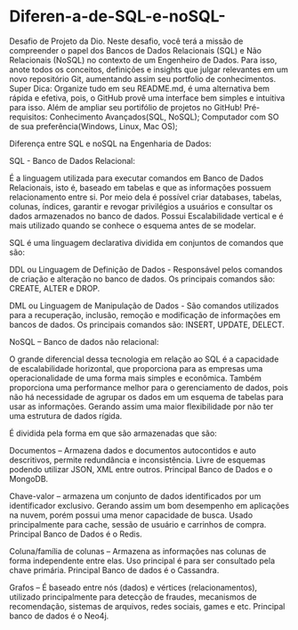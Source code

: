 # Diferen-a-de-SQL-e-noSQL-
Desafio de Projeto da Dio. Neste desafio, você terá a missão de compreender o papel dos Bancos de Dados Relacionais (SQL) e Não Relacionais (NoSQL) no contexto de um Engenheiro de Dados. Para isso, anote todos os conceitos, definições e insights que julgar relevantes em um novo repositório Git, aumentando assim seu portfolio de conhecimentos.  Super Dica: Organize tudo em seu README.md, é uma alternativa bem rápida e efetiva, pois, o GitHub provê uma interface bem simples e intuitiva para isso. Além de ampliar seu portifólio de projetos no GitHub!  Pré-requisitos:  Conhecimento Avançados(SQL, NoSQL);  Computador com SO de sua preferência(Windows, Linux, Mac OS);

Diferença entre SQL e noSQL na Engenharia de Dados: 

SQL - Banco de Dados Relacional:  

É a linguagem utilizada para executar comandos em Banco de Dados Relacionais, isto é, baseado em tabelas e que as informações possuem relacionamento entre si. Por meio dela é possível criar databases, tabelas, colunas, índices, garantir e revogar privilégios a usuários e consultar os dados armazenados no banco de dados. Possui Escalabilidade vertical e é mais utilizado quando se conhece o esquema antes de se modelar. 

SQL é uma linguagem declarativa dividida em conjuntos de comandos que são: 

DDL ou Linguagem de Definição de Dados - Responsável pelos comandos de criação e alteração no banco de dados. Os principais comandos são: CREATE, ALTER e DROP. 

DML ou Linguagem de Manipulação de Dados - São comandos utilizados para a recuperação, inclusão, remoção e modificação de informações em bancos de dados. Os principais comandos são: INSERT, UPDATE, DELECT. 

NoSQL – Banco de dados não relacional:  

O grande diferencial dessa tecnologia em relação ao SQL é a capacidade de escalabilidade horizontal, que proporciona para as empresas uma operacionalidade de uma forma mais simples e econômica. Também proporciona uma performance melhor para o gerenciamento de dados, pois não há necessidade de agrupar os dados em um esquema de tabelas para usar as informações. Gerando assim uma maior flexibilidade por não ter uma estrutura de dados rígida. 

É dividida pela forma em que são armazenadas que são:  

Documentos – Armazena dados e documentos autocontidos e auto descritivos, permite redundância e inconsistência. Livre de esquemas podendo utilizar JSON, XML entre outros. Principal Banco de Dados e o MongoDB. 

Chave-valor – armazena um conjunto de dados identificados por um identificador exclusivo. Gerando assim um bom desempenho em aplicações na nuvem, porém possui uma menor capacidade de busca. Usado principalmente para cache, sessão de usuário e carrinhos de compra. Principal Banco de Dados é o Redis. 

Coluna/família de colunas – Armazena as informações nas colunas de forma independente entre elas. Uso principal é para ser consultado pela chave primária. Principal Banco de dados é o Cassandra. 

Grafos – É baseado entre nós (dados) e vértices (relacionamentos), utilizado principalmente para detecção de fraudes, mecanismos de recomendação, sistemas de arquivos, redes sociais, games e etc. Principal banco de dados é o Neo4j. 
